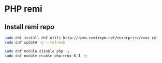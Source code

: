 # PHP remi
## Install remi repo
```bash
sudo dnf install dnf-utils http://rpms.remirepo.net/enterprise/remi-release-9.rpm -y
sudo dnf update -y --refresh

sudo dnf module disable php -y
sudo dnf module enable php:remi-8.3 -y
```
